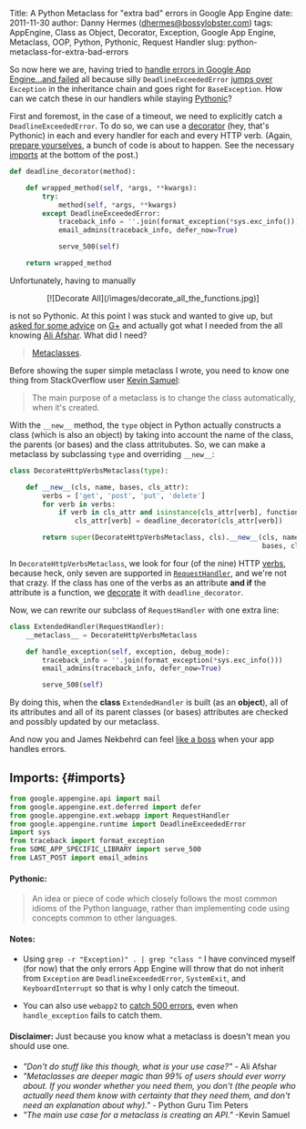 Title: A Python Metaclass for "extra bad" errors in Google App Engine
date: 2011-11-30
author: Danny Hermes (dhermes@bossylobster.com)
tags: AppEngine, Class as Object, Decorator, Exception, Google App Engine, Metaclass, OOP, Python, Pythonic, Request Handler
slug: python-metaclass-for-extra-bad-errors

So now here we are, having tried to
[handle errors in Google App Engine...and failed](/2011/11/handling-errors-in-google-app-engineand.html)
all because silly `DeadlineExceededError`
[jumps over](https://code.google.com/p/googleappengine/source/browse/trunk/python/google/appengine/runtime/__init__.py?r=491#33)
`Exception` in the inheritance chain and goes right for `BaseException`.
How can we catch these in our handlers while staying
[Pythonic](http://docs.python.org/glossary.html#term-pythonic)?

First and foremost, in the case of a timeout, we need to explicitly
catch a `DeadlineExceededError`. To do so, we can use a
[decorator](http://stackoverflow.com/questions/739654/understanding-python-decorators#1594484)
(hey, that's Pythonic) in each and every handler for each and every HTTP
verb. (Again,
[prepare yourselves](/images/prepare-yourself-for-war.jpg),
a bunch of code is about to happen. See the necessary [imports](#imports)
at the bottom of the post.)

```python
def deadline_decorator(method):

    def wrapped_method(self, *args, **kwargs):
        try:
            method(self, *args, **kwargs)
        except DeadlineExceededError:
            traceback_info = ''.join(format_exception(*sys.exc_info()))
            email_admins(traceback_info, defer_now=True)

            serve_500(self)

    return wrapped_method
```

Unfortunately, having to manually

<div markdown="1" style="text-align: center;">
  [![Decorate All](/images/decorate_all_the_functions.jpg)]
</div>

is not so Pythonic. At this point I was stuck and wanted to give up, but
[asked for some advice](https://plus.google.com/u/0/114760865724135687241/posts/GJjXjq5zXhU)
on [G+](http://www.google.com/+) and actually got what I needed from the
all knowing
[Ali Afshar](https://plus.google.com/u/0/118327176775959145936/posts).
What did I need?

> [Metaclasses](http://stackoverflow.com/questions/100003/what-is-a-metaclass-in-python#6581949).

Before showing the super simple metaclass I wrote, you need to know one
thing from StackOverflow user
[Kevin Samuel](http://stackoverflow.com/users/9951/kevin-samuel):

> The main purpose of a metaclass is to change the class automatically,
> when it's created.

With the `__new__`
method, the `type`
object in Python actually constructs a class (which is also an object)
by taking into account the name of the class, the parents (or bases) and
the class attritubutes. So, we can make a metaclass by subclassing `type` and overriding
`__new__`:

```python
class DecorateHttpVerbsMetaclass(type):

    def __new__(cls, name, bases, cls_attr):
        verbs = ['get', 'post', 'put', 'delete']
        for verb in verbs:
            if verb in cls_attr and isinstance(cls_attr[verb], function):
                cls_attr[verb] = deadline_decorator(cls_attr[verb])

        return super(DecorateHttpVerbsMetaclass, cls).__new__(cls, name,
                                                              bases, cls_attr)
```

In `DecorateHttpVerbsMetaclass`,
we look for four (of the nine) HTTP
[verbs](http://en.wikipedia.org/wiki/Hypertext_Transfer_Protocol#Request_methods),
because heck, only seven are supported in
[`RequestHandler`](http://code.google.com/appengine/docs/python/tools/webapp/requesthandlerclass.html),
and we're not that crazy. If the class has one of the verbs as an
attribute **and if** the attribute is a function, we
[decorate](/images/try-decorate-spiderman.jpg)
it with `deadline_decorator`.

Now, we can rewrite our subclass of `RequestHandler`
with one extra line:

```python
class ExtendedHandler(RequestHandler):
    __metaclass__ = DecorateHttpVerbsMetaclass

    def handle_exception(self, exception, debug_mode):
        traceback_info = ''.join(format_exception(*sys.exc_info()))
        email_admins(traceback_info, defer_now=True)

        serve_500(self)
```

By doing this, when the **class** `ExtendedHandler`
is built (as an **object**), all of its attributes and all of its
parent classes (or bases) attributes are checked and possibly updated by
our metaclass.

And now you and James Nekbehrd can feel
[like a boss](http://www.youtube.com/watch?v=NisCkxU544c) when your app
handles errors.

## Imports: {#imports}

```python
from google.appengine.api import mail
from google.appengine.ext.deferred import defer
from google.appengine.ext.webapp import RequestHandler
from google.appengine.runtime import DeadlineExceededError
import sys
from traceback import format_exception
from SOME_APP_SPECIFIC_LIBRARY import serve_500
from LAST_POST import email_admins
```

#### Pythonic:

> An idea or piece of code which closely follows the most common idioms
> of the Python language, rather than implementing code using concepts
> common to other languages.

#### Notes:

-   Using `grep -r "Exception)" . | grep "class "`
    I have convinced myself (for now) that the only errors App Engine will throw
    that do not inherit from `Exception` are `DeadlineExceededError`,
    `SystemExit`, and `KeyboardInterrupt` so that is why I only catch the
    timeout.

-   You can also use `webapp2` to
    [catch 500 errors](http://stackoverflow.com/questions/6853257/how-can-i-setup-a-global-deadlineexceedederror-handler),
    even when `handle_exception` fails to catch them.

#### Disclaimer: <span style="font-weight: normal;">Just because you know what a metaclass is doesn't mean you should use one.</span>

-   *"Don't do stuff like this though, what is your use case?"* - Ali Afshar
-   *"Metaclasses are deeper magic than 99% of users should ever worry
    about. If you wonder whether you need them, you don't (the people
    who actually need them know with certainty that they need them, and
    don't need an explanation about why)."* - Python Guru Tim Peters
-   *"The main use case for a metaclass is creating an API."* -Kevin
    Samuel

<!-- Images not my own but included here for hosting reasons -->
<!-- /images/prepare-yourself-for-war.jpg -> http://www.troll.me/images/war-cat/prepare-yourself-for-war.jpg -->
<!-- /images/try-decorate-spiderman.jpg   -> http://troll.me/images/misc-corrupted-husband/i-try-to-decorate-the-house-he-puts-spiderman-images-everywhere.jpg -->
